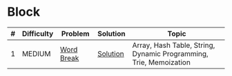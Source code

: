 # Block

| # | Difficulty | Problem | Solution | Topic |
|---|------------|---------|----------|--------|
| 1 | MEDIUM | [Word Break](https://leetcode.com/problems/word-break) | [Solution](../coding/algorithms/recursionAndBacktracking/WordBreak.java) | Array, Hash Table, String, Dynamic Programming, Trie, Memoization |
